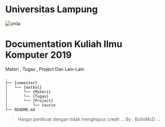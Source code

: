 # Universitas Lampung
![unila](http://fkip.unila.ac.id/wp-content/uploads/2018/09/UNILA-2.png)
# Documentation Kuliah Ilmu Komputer 2019

Materi , Tugas , Project Dan Lain-Lain

```
.
├── {semester}
│   └── {matkul}
│       └── {Materi}
│       └── {Tugas}
│       └── {Project}
│           └── source
└── README.md

```

> Hargai pembuat dengan tidak menghapus credit 
...
> By : BulinMcD
...
